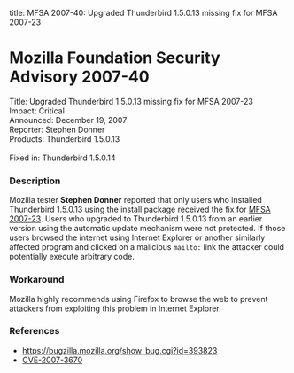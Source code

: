 title: MFSA 2007-40: Upgraded Thunderbird 1.5.0.13 missing fix for MFSA 2007-23

<h1>Mozilla Foundation Security Advisory 2007-40</h1>

<p>
<span class="label">Title:</span>      Upgraded Thunderbird 1.5.0.13 missing fix for MFSA 2007-23<br/>
<span class="label">Impact:</span>     Critical<br/>
<span class="label">Announced:</span>  December 19, 2007<br/>
<span class="label">Reporter:</span>   Stephen Donner<br/>
<span class="label">Products:</span>   Thunderbird 1.5.0.13<br/>
<br/>
<span class="label">Fixed in:</span>   Thunderbird 1.5.0.14</p>

<h3>Description</h3>

<p>Mozilla tester <strong>Stephen Donner</strong> reported that only users
who installed Thunderbird 1.5.0.13 using the install package received
the fix for <a href="mfsa2007-23.html">MFSA 2007-23</a>. Users who upgraded
to Thunderbird 1.5.0.13 from an earlier version using the automatic update
mechanism were not protected. If those users browsed the internet using
Internet Explorer or another similarly affected program and clicked on a
malicious <code>mailto:</code> link the attacker could potentially execute
arbitrary code.
</p>

<h3>Workaround</h3>

<p>Mozilla highly recommends using Firefox to browse the web to prevent
attackers from exploiting this problem in Internet Explorer.</p>

<h3>References</h3>

<ul>
<li><a href="https://bugzilla.mozilla.org/show_bug.cgi?id=393823">
https://bugzilla.mozilla.org/show_bug.cgi?id=393823</a></li>

<li><a class="ex-ref" href="http://nvd.nist.gov/nvd.cfm?cvename=CVE-2007-3670">CVE-2007-3670</a></li>
</ul>



